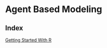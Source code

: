 # Agent Based Modeling

  ## Index
  
 [Getting Started With R](https://github.com/mlalicea/agent_based_modeling/blob/master/Getting%20Started%20With%20R/Getting_Started_With_R.md)
    
